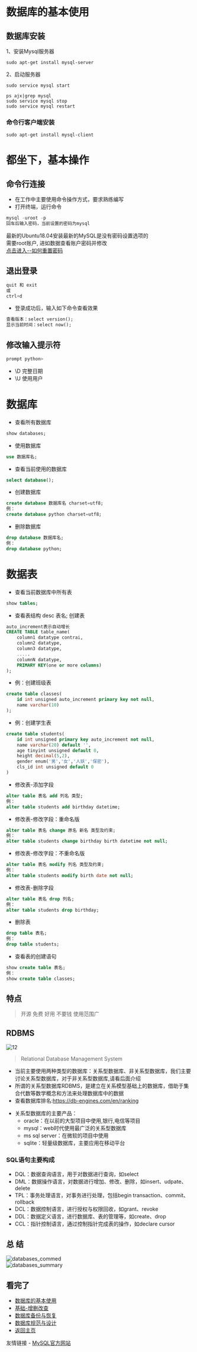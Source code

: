 数据库的基本使用  
====
## 数据库安装  
1、安装Mysql服务器   
```Linux
sudo apt-get install mysql-server
```
2、启动服务器  
```Linux
sudo service mysql start

ps ajx|grep mysql
sudo service mysql stop
sudo service mysql restart
```
### 命令行客户端安装  
```Linux
sudo apt-get install mysql-client
```

都坐下，基本操作    
====
## 命令行连接  
- 在工作中主要使用命令操作方式，要求熟练编写  
- 打开终端，运行命令  
```SQL
mysql -uroot -p
回车后输入密码，当前设置的密码为mysql
```
最新的Ubuntu18.04安装最新的MySQL是没有密码设置选项的     
需要root账户, 进如数据查看账户密码并修改    
[点击进入--如何重置密码](https://github.com/KissMyLady/MySQL/blob/master/Note/FORGET_PASSWORD.md)  

## 退出登录  
```SQL
quit 和 exit
或
ctrl+d
```  
- 登录成功后，输入如下命令查看效果  
```SQL   
查看版本：select version();
显示当前时间：select now();
```
##  修改输入提示符  
```SQL 
prompt python>
```
- \D 完整日期  
- \U 使用用户  

数据库
==== 

- 查看所有数据库  
```SQL 
show databases;
```
- 使用数据库
```SQL 
use 数据库名;
```
- 查看当前使用的数据库
```SQL 
select database();
```
- 创建数据库
```SQL 
create database 数据库名 charset=utf8;
例：
create database python charset=utf8;
```
- 删除数据库
```SQL 
drop database 数据库名;
例：
drop database python;
```


数据表  
==== 
- 查看当前数据库中所有表
```SQL
show tables;
```

- 查看表结构
desc 表名;
创建表
```SQL
auto_increment表示自动增长
CREATE TABLE table_name(
    column1 datatype contrai,
    column2 datatype,
    column3 datatype,
    .....
    columnN datatype,
    PRIMARY KEY(one or more columns)
);
```

- 例：创建班级表
```SQL
create table classes(
    id int unsigned auto_increment primary key not null,
    name varchar(10)
);
```

- 例：创建学生表
```SQL
create table students(
    id int unsigned primary key auto_increment not null,
    name varchar(20) default '',
    age tinyint unsigned default 0,
    height decimal(5,2),
    gender enum('男','女','人妖','保密'),
    cls_id int unsigned default 0
)
```

- 修改表-添加字段  
```SQL
alter table 表名 add 列名 类型;
例：
alter table students add birthday datetime;
```

- 修改表-修改字段：重命名版  
```SQL
alter table 表名 change 原名 新名 类型及约束;
例：
alter table students change birthday birth datetime not null;
``` 

- 修改表-修改字段：不重命名版
```SQL
alter table 表名 modify 列名 类型及约束;
例：
alter table students modify birth date not null;
```

- 修改表-删除字段
```SQL
alter table 表名 drop 列名;
例：
alter table students drop birthday;
```

- 删除表
```SQL
drop table 表名;
例：
drop table students;
```

- 查看表的创建语句
```SQL
show create table 表名;
例：
show create table classes;
```

## 特点  
> 开源 免费 好用 不要钱 使用范围广 

## RDBMS    
![12](https://github.com/KissMyLady/MySQL/blob/master/Img/mysql_structure.jpg)
> Relational Database Management System  
- 当前主要使用两种类型的数据库：关系型数据库、非关系型数据库，我们主要讨论关系型数据库，对于非关系型数据库,请看后面介绍
- 所谓的关系型数据库RDBMS，是建立在关系模型基础上的数据库，借助于集合代数等数学概念和方法来处理数据库中的数据
- 查看数据库排名:https://db-engines.com/en/ranking
* 关系型数据库的主要产品：  
    * oracle：在以前的大型项目中使用,银行,电信等项目  
     * mysql：web时代使用最广泛的关系型数据库  
    * ms sql server：在微软的项目中使用  
    * sqlite：轻量级数据库，主要应用在移动平台  

### SQL语句主要构成  
* DQL：数据查询语言，用于对数据进行查询，如select  
* DML：数据操作语言，对数据进行增加、修改、删除，如insert、udpate、delete  
* TPL：事务处理语言，对事务进行处理，包括begin transaction、commit、rollback  
* DCL：数据控制语言，进行授权与权限回收，如grant、revoke  
* DDL：数据定义语言，进行数据库、表的管理等，如create、drop  
* CCL：指针控制语言，通过控制指针完成表的操作，如declare cursor  

## 总 结  
![databases_commed](https://github.com/KissMyLady/MySQL/blob/master/Img/databases_commed.png)  
![databases_summary](https://github.com/KissMyLady/MySQL/blob/master/Img/databases_summary.png)


## 看完了  
- [数据库的基本使用](https://github.com/KissMyLady/MySQL/edit/master/Note/base_use1.md)
- [基础-增删改查](https://github.com/KissMyLady/MySQL/blob/master/Note/add_del_change_select.md)
- [数据库备份与恢复](https://github.com/KissMyLady/MySQL/blob/master/Note/backup_and_restore.md)
- [数据库规范与设计](https://github.com/KissMyLady/MySQL/blob/master/Note/design_databases.md)
- [返回主页](https://github.com/KissMyLady/MySQL)

友情链接 - [MySQL官方网站](https://www.mysql.com/)  
